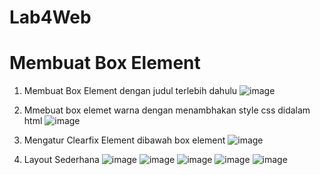 # Lab4Web
# Membuat  Box Element
1. Membuat Box Element dengan judul terlebih dahulu 
![image](https://github.com/user-attachments/assets/256a9bca-71c3-421e-a9a9-481f93d6e34f)

2. Mmebuat box elemet warna dengan menambhakan style css didalam html
![image](https://github.com/user-attachments/assets/23ce7ddd-1085-4582-bedd-ddadfaeeb1cf)

3. Mengatur Clearfix Element dibawah box element
![image](https://github.com/user-attachments/assets/fd7e2838-fc38-4670-8865-3d4ffed2d741)

4. Layout Sederhana
![image](https://github.com/user-attachments/assets/e1adb738-1071-411c-8e81-5ad0bfc4a59e)
![image](https://github.com/user-attachments/assets/465abb8c-694d-4703-bdc6-7619ac0b2ca5)
![image](https://github.com/user-attachments/assets/86967763-dc54-4db9-8e31-30786ab54a9c)
![image](https://github.com/user-attachments/assets/aa67c826-8d39-40a8-a85e-4a1fed484979)
![image](https://github.com/user-attachments/assets/9cc7e62f-25fc-4c5d-a315-779c54b8823c)






